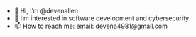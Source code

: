 - 👋 Hi, I’m @devenallen
- 👀 I’m interested in software development and cybersecurity
- 📫 How to reach me: email: devena4981@gmail.com

<!---
devenallen/devenallen is a ✨ special ✨ repository because its `README.md` (this file) appears on your GitHub profile.
You can click the Preview link to take a look at your changes.
--->
